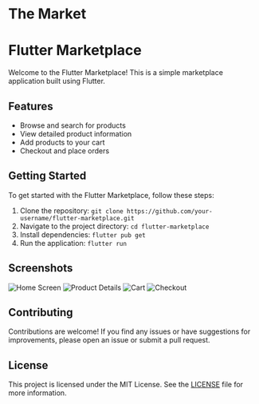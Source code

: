 # The Market

# Flutter Marketplace

Welcome to the Flutter Marketplace! This is a simple marketplace application built using Flutter.

## Features

- Browse and search for products
- View detailed product information
- Add products to your cart
- Checkout and place orders

## Getting Started

To get started with the Flutter Marketplace, follow these steps:

1. Clone the repository: `git clone https://github.com/your-username/flutter-marketplace.git`
2. Navigate to the project directory: `cd flutter-marketplace`
3. Install dependencies: `flutter pub get`
4. Run the application: `flutter run`

## Screenshots

![Home Screen](screenshots/home_screen.png)
![Product Details](screenshots/product_details.png)
![Cart](screenshots/cart.png)
![Checkout](screenshots/checkout.png)

## Contributing

Contributions are welcome! If you find any issues or have suggestions for improvements, please open an issue or submit a pull request.

## License

This project is licensed under the MIT License. See the [LICENSE](LICENSE) file for more information.